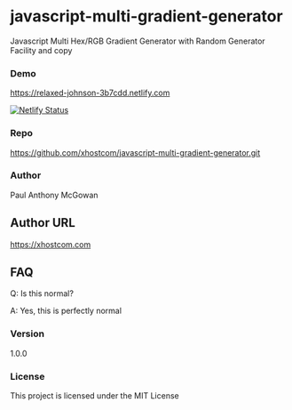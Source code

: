 # javascript-multi-gradient-generator
Javascript Multi Hex/RGB Gradient Generator with Random Generator Facility and copy

### Demo

https://relaxed-johnson-3b7cdd.netlify.com

[![Netlify Status](https://api.netlify.com/api/v1/badges/ab5c1aa8-8e33-4b47-bc3c-bf5ef26b079d/deploy-status)](https://app.netlify.com/sites/relaxed-johnson-3b7cdd/deploys)

### Repo 

https://github.com/xhostcom/javascript-multi-gradient-generator.git

### Author

Paul Anthony McGowan

## Author URL

https://xhostcom.com

## FAQ

Q: Is this normal?

A: Yes, this is perfectly normal

### Version

1.0.0

### License

This project is licensed under the MIT License
